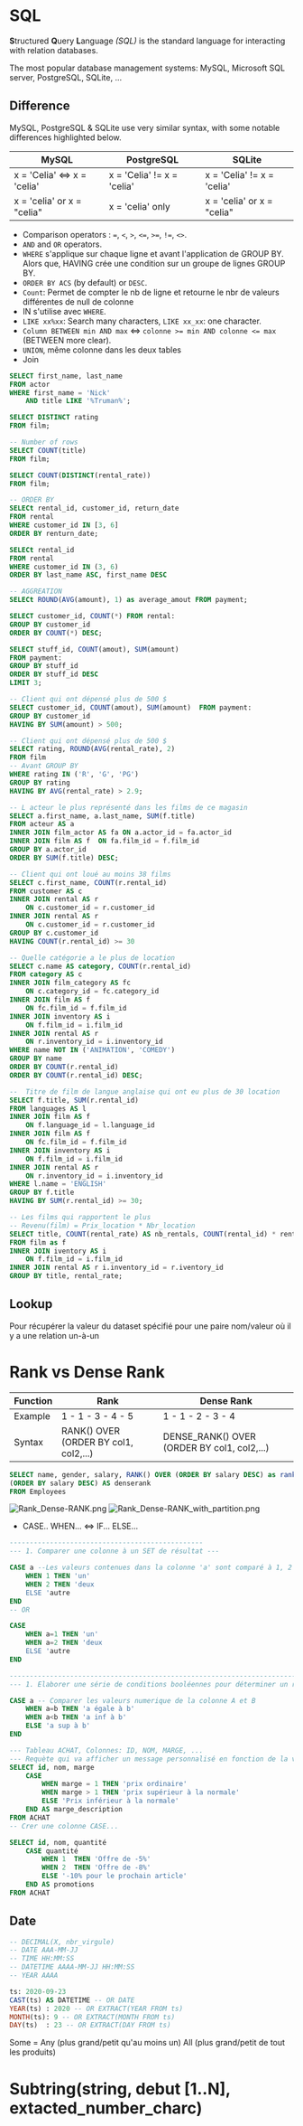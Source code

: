 # SQL

**S**tructured **Q**uery **L**anguage _(SQL)_ is the standard language for interacting with relation databases.

The most popular database management systems: MySQL, Microsoft SQL server, PostgreSQL, SQLite, ...

## Difference
MySQL, PostgreSQL & SQLite use very similar syntax, with some notable differences highlighted below. 

MySQL | PostgreSQL | SQLite
---|--|---
x = 'Celia' <=> x = 'celia' | x = 'Celia' != x = 'celia' | x = 'Celia' != x = 'celia'
x = 'celia' or x = "celia" | x = 'celia' only | x = 'celia' or x = "celia"

- Comparison operators : `=`, `<`, `>`, `<=`, `>=`, `!=`, `<>`.
- `AND` and `OR` operators.
- `WHERE` s'applique sur chaque ligne et avant l'application de GROUP BY. Alors que, HAVING crée une condition sur un groupe de lignes GROUP BY.
- `ORDER BY ACS` (by default) or `DESC`.
- `Count`: Permet de compter le nb de ligne et retourne le nbr de valeurs différentes de null de colonne
- IN s'utilise avec `WHERE`.
- `LIKE xx%xx`: Search many characters, `LIKE xx_xx`: one character.
- `Column BETWEEN min AND max` <=> `colonne >= min AND colonne <= max` (BETWEEN more clear).
- `UNION`, même colonne dans les deux tables
- Join
 

```SQL
SELECT first_name, last_name 
FROM actor
WHERE first_name = 'Nick' 
    AND title LIKE '%Truman%';

SELECT DISTINCT rating  
FROM film;

-- Number of rows
SELECT COUNT(title) 
FROM film; 

SELECT COUNT(DISTINCT(rental_rate)) 
FROM film;

-- ORDER BY
SELECt rental_id, customer_id, return_date 
FROM rental
WHERE customer_id IN [3, 6]
ORDER BY renturn_date;

SELECt rental_id 
FROM rental 
WHERE customer_id IN (3, 6)
ORDER BY last_name ASC, first_name DESC

-- AGGREATION
SELECt ROUND(AVG(amount), 1) as average_amout FROM payment; 

SELECT customer_id, COUNT(*) FROM rental:
GROUP BY customer_id
ORDER BY COUNT(*) DESC;

SELECT stuff_id, COUNT(amout), SUM(amount)  
FROM payment:
GROUP BY stuff_id
ORDER BY stuff_id DESC
LIMIT 3;

-- Client qui ont dépensé plus de 500 $
SELECT customer_id, COUNT(amout), SUM(amount)  FROM payment:
GROUP BY customer_id
HAVING BY SUM(amount) > 500;

-- Client qui ont dépensé plus de 500 $
SELECT rating, ROUND(AVG(rental_rate), 2)
FROM film
-- Avant GROUP BY
WHERE rating IN ('R', 'G', 'PG')
GROUP BY rating
HAVING BY AVG(rental_rate) > 2.9;

-- L acteur le plus représenté dans les films de ce magasin
SELECT a.first_name, a.last_name, SUM(f.title)
FROM acteur AS a
INNER JOIN film_actor AS fa ON a.actor_id = fa.actor_id
INNER JOIN film AS f  ON fa.film_id = f.film_id
GROUP BY a.actor_id
ORDER BY SUM(f.title) DESC;

-- Client qui ont loué au moins 38 films 
SELECT c.first_name, COUNT(r.rental_id)
FROM customer AS c
INNER JOIN rental AS r 
    ON c.customer_id = r.customer_id 
INNER JOIN rental AS r 
    ON c.customer_id = r.customer_id 
GROUP BY c.customer_id
HAVING COUNT(r.rental_id) >= 30

-- Quelle catégorie a le plus de location
SELECT c.name AS category, COUNT(r.rental_id)
FROM category AS c
INNER JOIN film_category AS fc 
    ON c.category_id = fc.category_id
INNER JOIN film AS f 
    ON fc.film_id = f.film_id
INNER JOIN inventory AS i 
    ON f.film_id = i.film_id
INNER JOIN rental AS r 
    ON r.inventory_id = i.inventory_id
WHERE name NOT IN ('ANIMATION', 'COMEDY')
GROUP BY name
ORDER BY COUNT(r.rental_id)
ORDER BY COUNT(r.rental_id) DESC;

--  Titre de film de langue anglaise qui ont eu plus de 30 location
SELECT f.title, SUM(r.rental_id)
FROM languages AS l
INNER JOIN film AS f 
    ON f.language_id = l.language_id
INNER JOIN film AS f 
    ON fc.film_id = f.film_id
INNER JOIN inventory AS i 
    ON f.film_id = i.film_id
INNER JOIN rental AS r 
    ON r.inventory_id = i.inventory_id
WHERE l.name = 'ENGLISH'
GROUP BY f.title
HAVING BY SUM(r.rental_id) >= 30;

-- Les films qui rapportent le plus
-- Revenu(film) = Prix_location * Nbr_location
SELECT title, COUNT(rental_rate) AS nb_rentals, COUNT(rental_id) * rental_rate AS revenue
FROM film as f
INNER JOIN iventory AS i 
    ON f.film_id = i.film_id
INNER JOIN rental AS r i.inventory_id = r.iventory_id
GROUP BY title, rental_rate;
```

## Lookup
Pour récupérer la valeur du dataset spécifié pour une paire nom/valeur où il y a une relation un-à-un

# Rank vs Dense Rank
Function | Rank | Dense Rank
--- | -----|-----
Example | 1 - 1 - 3 - 4 - 5 |  1 - 1 - 2 - 3 - 4  
Syntax | RANK() OVER (ORDER BY col1, col2,...) | DENSE_RANK() OVER (ORDER BY col1, col2,...)

```SQL
SELECT name, gender, salary, RANK() OVER (ORDER BY salary DESC) as rank
(ORDER BY salary DESC) AS denserank
FROM Employees
```

![Rank_Dense-RANK.png](Image/Rank_Dense-RANK.png)
![Rank_Dense-RANK_with_partition.png](Images/Rank_Dense-RANK_with_partition.png)


- CASE.. WHEN... <=> IF... ELSE...

```SQL
------------------------------------------------
--- 1. Comparer une colonne à un SET de résultat ---

CASE a --Les valeurs contenues dans la colonne 'a' sont comparé à 1, 2
    WHEN 1 THEN 'un'
    WHEN 2 THEN 'deux
    ELSE 'autre
END
-- OR

CASE 
    WHEN a=1 THEN 'un'
    WHEN a=2 THEN 'deux
    ELSE 'autre
END

------------------------------------------------------------------------------------
--- 1. Elaborer une série de conditions booléennes pour déterminer un résultat  ---

CASE a -- Comparer les valeurs numerique de la colonne A et B
    WHEN a=b THEN 'a égale à b'
    WHEN a<b THEN 'a inf à b'
    ELSE 'a sup à b'
END

--- Tableau ACHAT, Colonnes: ID, NOM, MARGE, ...
--- Requète qui va afficher un message personnalisé en fonction de la valeur de la marge.
SELECT id, nom, marge
    CASE 
        WHEN marge = 1 THEN 'prix ordinaire'
        WHEN marge > 1 THEN 'prix supérieur à la normale'
        ELSE 'Prix inférieur à la normale'
    END AS marge_description 
FROM ACHAT
-- Crer une colonne CASE...

SELECT id, nom, quantité
    CASE quantité
        WHEN 1  THEN 'Offre de -5%'
        WHEN 2  THEN 'Offre de -8%'
        ELSE '-10% pour le prochain article'
    END AS promotions
FROM ACHAT
```

## Date 

```SQL
-- DECIMAL(X, nbr_virgule)
-- DATE AAA-MM-JJ 
-- TIME HH:MM:SS
-- DATETIME AAAA-MM-JJ HH:MM:SS
-- YEAR AAAA

ts: 2020-09-23 
CAST(ts) AS DATETIME -- OR DATE
YEAR(ts) : 2020 -- OR EXTRACT(YEAR FROM ts)
MONTH(ts): 9 -- OR EXTRACT(MONTH FROM ts)
DAY(ts)  : 23 -- OR EXTRACT(DAY FROM ts)
```

Some = Any (plus grand/petit qu'au moins un)
All (plus grand/petit de tout les produits)

# Subtring(string, debut [1..N], extacted_number_charc)
